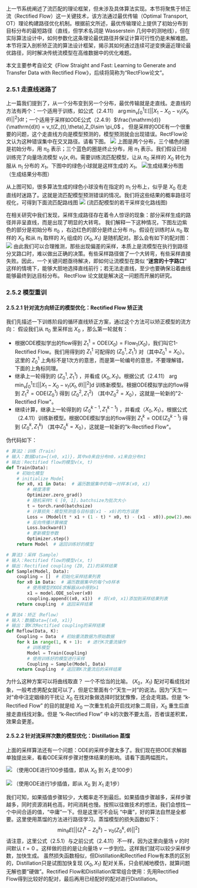 上一节系统阐述了流匹配的理论框架，但未涉及具体算法实现。本节将聚焦于矫正流（Rectified Flow）这一关键技术，该方法通过最优传输（Optimal Transport, OT）理论构建路径优化机制。根据前文所述，最优传输理论上提供了初始分布到目标分布的最短路径（直线，但学术名词是 Wasserstein 几何中的测地线），但在实际算法设计中，如何参数化这条理论最优路径并保证计算可行性仍是未解难题。本节将深入剖析矫正流的算法设计框架，揭示其如何通过连续可逆变换逼近理论最优路径，同时解决传统流模型在高维数据中的优化难题。

本文主要参考自论文《Flow Straight and Fast:  Learning to Generate and Transfer Data with Rectified Flow》，后续将简称为“RectFlow论文”。
### 2.5.1 走直线迷路了
上一篇我们提到了，从一个分布变到另一个分布，最优传输就是走直线。走直线的方法有两个：一个适用于训练，如公式（2.4.11） $\arg\min_{v} \int_0^1 \mathbb{E}[|| X_1-X_0 - v_t(X_t,\theta) ||^2] \mathrm{d} t$；一个适用于采样如ODE公式（2.4.9）$\frac{\mathrm{d}}{\mathrm{d}t} = v_t(Z_{t},\theta),Z_0\sim \pi_0$ 。
但是采样的ODE有一个很重要的问题，这个走直线方向是模型预测的，模型预测就会出现错误。RectFlow论文认为这种错误集中在交叉路径。请看下图。
![](../images/reflow_sample.png)
上图是两个分布，三个橘色的圈是初始分布，用 $\pi_0$ 表示；三个蓝色的圈是终止分布，用 $\pi_1$ 表示。我们假设已经训练完了向量场流模型 $v_t(x,\theta)$。需要训练流匹配模型，让从 $\pi_0$ 采样的 $X_0$ 转化为服从 $\pi_1$ 分布的 $X_1$。下图中的绿色小球就是这样生成的 $X_1$。
![生成结果分布图](reflow_ode_100.png)
（生成结果分布图）

从上图可知，很多算法生成的绿色小球没有在指定的 $\pi_1$ 分布上，似乎是 $X_0$ 在走直线时迷路了。这就是流匹配模型预测错误的情况。我们将这些结果的概率路径可视化，可得到下面流匹配路线图
![](../images/reflow_traj.png)
(流匹配模型的若干采样变化路线图)

在相关研究中我们发现，采样生成路径存在着令人惊讶的现象：部分采样生成的路径并非呈直线，而是出现了明显的大转弯。
我们解释一下这种情况，下图左边紫色的部分是初始分布 $\pi_0$ ，右边红色的部分是终止分布 $\pi_1$。假设在训练时从 $\pi_0$ 取样的 $X_0$ 和从 $\pi_1$ 取样的 $X_1$ 组成的 $(X_0,X_1)$ 是随机配对。那么会有如下的配对图：
![](../images/reflow配对.png)
由此我们可以合理推测，那些出现偏差的采样，本质上是流模型在执行到路径分叉路口时，难以做出正确的决策。有些采样路径做了一个大转弯，有些采样直接失败。因此，一个关键问题亟待解决，即如何让流模型在类似 “**迷宫的十字路口**” 这样的情境下，能够大胆地选择直线前行；若无法走直线，至少也要确保沿着曲线能够最终到达目标分布。 RectFlow 论文就是解决这一问题而开展的研究。

### 2.5.2 模型重训
#### 2.5.2.1 针对流方向矫正的模型优化：Rectified Flow 矫正流
我们先描述一下训练阶段的循环直线矫正方案，通过这个方法可以矫正模型的流方向：
假设我们从 $\pi_0$ 里采样出 $X_0$ ，那么第一轮就有：
- 根据ODE模拟学出的flow得到 $Z^1_1=\text{ODE}(X_0)=\text{Flow}_1(X_0)$，我们叫它1-Rectified Flow。我们用得到的 $Z^1_1$ 可配得的 $(Z^1_0,Z^1_1)$ 对（其中$Z^1_0=X_0$）。这里的 $Z^1_0$ 上角标不是1次方的意思，而是第一轮编号的意思，不要理解错，下面的上角标同理。
- 继承上一轮得到的 $(Z^1_0,Z^1_1)$ ，并看成 $(X_0,X_1)$。根据公式（2.4.11） $\arg\min_{v} \int_0^1 \mathbb{E}[|| X_1-X_0 - v_t(X_t,\theta) ||^2] \mathrm{d}$ 训练新模型。根据ODE模拟学出的flow得到 $Z^2_1=\text{ODE}(Z^1_0)$ 得到 $(Z^2_0,Z^2_1)$ （其中$Z^2_0=X_0$），这就是一轮新的"2-Rectified Flow"。
- 继续计算，继承上一轮得到的 $(Z^{k-1}_0,Z^{k-1}_1)$ ，并看成（$X_0,X_1$）。根据公式（2.4.11）训练新模型。根据ODE模拟学出的flow得到 $Z^{k}_1=\text{ODE}(Z^{k-1}_0)$ 得到 $(Z^{k}_0,Z^{k}_1)$ （其中$Z^{k}_0=X_0$），这就是一轮新的"k-Rectified Flow"。

伪代码如下：
```python
# 算法2：训练（Train）
# 输入：数据Data={(x0, x1)}，其中x0来自分布π0，x1来自分布π1
# 输出：Rectified flow的模型v(x, t)
def Train(Data):
    # 初始化模型
    # initialize Model
    for x0, x1 in Data:  # 遍历数据集中的每一对样本(x0, x1)
        # 梯度清零
        Optimizer.zero_grad()  
        # 随机采样t ∈ [0, 1]，batchsize为批次大小
        t = torch.rand(batchsize)  
        # 计算损失：模型预测值与目标值(x1 - x0)的均方误差
        Loss = (Model(t * x1 + (1 - t) * x0, t) - (x1 - x0)).pow(2).mean()  
        # 反向传播计算梯度
        Loss.backward()  
        # 更新模型参数
        Optimizer.step()  
    return Model  # 返回训练好的模型

# 算法3：采样（Sample）
# 输入：Rectified flow的模型v(x, t)
# 输出：Rectified coupling (Z0, Z1)的采样结果
def Sample(Model, Data):
    coupling = []  # 初始化采样结果列表
    for x0 in Data:  # 遍历数据集中的每个x0样本
        # 使用模型的ODE求解器从x0得到x1
        x1 = model.ODE_solver(x0)  
        coupling.append((x0, x1))  # 将(x0, x1)添加到采样结果列表
    return coupling  # 返回采样结果

# 算法4：矫正（Reflow）
# 输入：数据Data={(x0, x1)}
# 输出：第K次Rectified coupling的采样结果
def Reflow(Data, K):
    Coupling = Data  # 初始重流数据为原始数据
    for k in range(1, K + 1):  # 进行K次重流操作
        # 训练模型
        Model = Train(Coupling)  
        # 使用训练好的模型进行采样
        Coupling = Sample(Model, Data)  
    return Coupling  # 返回第K次重流后的采样结果
```

为什么这种方案可以将曲线取直？
一个不恰当的比喻。 $(X_0，X_1)$ 配对可看成找对象，一般考虑男配女就可以了，但是它里面有个“天生一对”的说法。因为“天生一对”命中注定姻缘的干扰让 $X_0$ 在找对象做选择时犹犹豫豫，还会走弯路。但是 “k-Rectified Flow” 的目的就是给 $X_0$ 一次重生机会开启找对象二周目，$X_0$ 重生后直接走直线找对象。但是 “k-Rectified Flow” 中 k的次数不要太高，否者误差积累，效果会更差。

#### 2.5.2.2 针对流采样次数的模型优化：Distillation 蒸馏
上面的采样算法还有一个问题：ODE的采样步骤太多了。我们现在把ODE求解器单独提出来，看看ODE采样步骤对整体结果的影响。请看下面两幅图片。

![](reflow_ode_100.png)
（使用ODE进行100步插值，即从 $X_0$ 到 $X_1$ 走100步）

![](../images/reflow_gen_1.png)
（使用ODE进行1步插值，即从 $X_0$ 到 $X_1$ 走1步）

我们可知，如果插值步骤较少，大概率走不到最后。如果插值步骤越多，采样步骤越多，同时资源消耗也高，时间消耗也慢。按照以往做技术的想法，我们会想找一个中间合适的值，“中庸”一下。但是这里可不会玩 “中庸”，好的算法自然是全都要。这里使用蒸馏的方法进行路径学习。蒸馏模型的损失函数如下：
$$\min_{\theta}E[ {||( Z^k_1 - Z^k_0) - v_0(Z^k_0, \theta)||}^2] \tag{2.5.1}$$
请注意，这里公式（2.5.1）与之前公式（2.4.11）不一样，因为这里向量场 $v$ 的时间默认 $t=0$ 。这样做的目的是让向量场 $v$ 一步到位。这样我们就可以较少采样步数，加快生成。
虽然损失函数相似，但Distillation和Rectified Flow有本质的区别的，Distillation只是试图加快复现 $(X_0,X_1)$ 配对关系，只会机械地模仿，就算问题无解也要“硬做”。Rectified Flow和Distillation常常组合使用：先用Rectified Flow得到比较好的配对，最后再用已经配好的配对进行Distillation。

